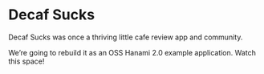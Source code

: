 # Decaf Sucks

Decaf Sucks was once a thriving little cafe review app and community.

We’re going to rebuild it as an OSS Hanami 2.0 example application. Watch this space!
